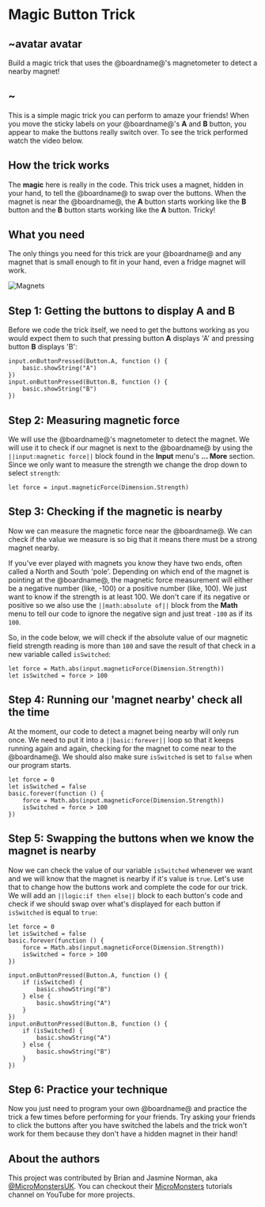 # Magic Button Trick 

## ~avatar avatar

Build a magic trick that uses the @boardname@'s magnetometer to detect a nearby magnet!

## ~

This is a simple magic trick you can perform to amaze your friends! When you move the sticky labels on your @boardname@'s **A** and **B** button, you appear to make the buttons really switch over. To see the trick performed watch the video below.

## How the trick works

The **magic** here is really in the code. This trick uses a magnet, hidden in your hand, to tell the @boardname@ to swap over the buttons. When the magnet is near the @boardname@, the **A** button starts working like the **B** button and the **B** button starts working like the **A** button. Tricky!

## What you need

The only things you need for this trick are your @boardname@ and any magnet that is small enough to fit in your hand, even a fridge magnet will work.

![](/static/mb/projects/magic-button-trick/magnets.jpg "Magnets")

## Step 1: Getting the buttons to display **A** and **B**

Before we code the trick itself, we need to get the buttons working as you would expect them to such that pressing button **A** displays 'A' and pressing button **B** displays 'B':

```blocks
input.onButtonPressed(Button.A, function () {
    basic.showString("A")
})
input.onButtonPressed(Button.B, function () {
    basic.showString("B")
})
```

## Step 2: Measuring magnetic force

We will use the @boardname@'s magnetometer to detect the magnet. We will use it to check if our magnet is next to the @boardname@ by using the ``||input:magnetic force||`` block found in the **Input** menu's **... More** section. Since we only want to measure the strength we change the drop down to select `strength`:

```block
let force = input.magneticForce(Dimension.Strength)
```

## Step 3: Checking if the magnetic is nearby

Now we can measure the magnetic force near the @boardname@. We can check if the value we measure is so big that it means there must be a strong magnet nearby. 

If you've ever played with magnets you know they have two ends, often called a North and South 'pole'. Depending on which end of the magnet is pointing at the @boardname@, the magnetic force measurement will either be a negative number (like, -100) or a positive number (like, 100). We just want to know if the strength is at least 100. We don't care if its negative or positive so we also use the ``||math:absolute of||`` block from the **Math** menu to tell our code to ignore the negative sign and just treat `-100` as if its `100`.

So, in the code below, we will check if the absolute value of our magnetic field strength reading is more than `100` and save the result of that check in a new variable called ``isSwitched``:

```blocks
let force = Math.abs(input.magneticForce(Dimension.Strength))
let isSwitched = force > 100
```
## Step 4: Running our 'magnet nearby' check all the time

At the moment, our code to detect a magnet being nearby will only run once. We need to put it into a ``||basic:forever||`` loop so that it keeps running again and again, checking for the magnet to come near to the @boardname@. We should also make sure ``isSwitched`` is set to `false` when our program starts.

```blocks
let force = 0
let isSwitched = false
basic.forever(function () {
    force = Math.abs(input.magneticForce(Dimension.Strength))
    isSwitched = force > 100
})
```

## Step 5: Swapping the buttons when we know the magnet is nearby

Now we can check the value of our variable ``isSwitched`` whenever we want and we will know that the magnet is nearby if it's value is `true`. Let's use that to change how the buttons work and complete the code for our trick. We will add an ``||logic:if then else||`` block to each button's code and check if we should swap over what's displayed for each button if ``isSwitched`` is equal to `true`:

```blocks
let force = 0
let isSwitched = false
basic.forever(function () {
    force = Math.abs(input.magneticForce(Dimension.Strength))
    isSwitched = force > 100
})

input.onButtonPressed(Button.A, function () {
    if (isSwitched) {
        basic.showString("B")
    } else {
        basic.showString("A")
    }
})
input.onButtonPressed(Button.B, function () {
    if (isSwitched) {
        basic.showString("A")
    } else {
        basic.showString("B")
    }
})
```

## Step 6: Practice your technique

Now you just need to program your own @boardname@ and practice the trick a few times before performing for your friends. Try asking your friends to click the buttons after you have switched the labels and the trick won't work for them because they don't have a hidden magnet in their hand!

## About the authors

This project was contributed by Brian and Jasmine Norman, aka [@MicroMonstersUK](https://twitter.com/MicroMonstersUK). You can checkout their [MicroMonsters](https://www.youtube.com/channel/UCK2DviDexh_Er2QYZerZyZQ) tutorials channel on YouTube for more projects.
